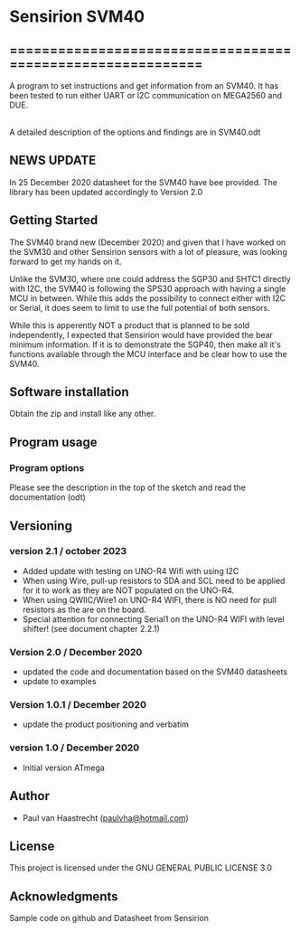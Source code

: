 # Sensirion SVM40

## ===========================================================

A program to set instructions and get information from an SVM40. It has been
tested to run either UART or I2C communication on MEGA2560 and DUE.

<br> A detailed description of the options and findings are in SVM40.odt

## NEWS UPDATE

In 25 December 2020 datasheet for the SVM40 have bee provided. The library
has been updated accordingly to Version 2.0

## Getting Started
The SVM40 brand new (December 2020) and given that I have worked on the SVM30 and
other Sensirion sensors with a lot of pleasure, was looking forward to get my hands on it.

Unlike the SVM30, where one could address the SGP30 and SHTC1 directly with I2C,
the SVM40 is following the SPS30 approach with having a single MCU in between.
While this adds the possibility to connect either with I2C or Serial,
it does seem to limit to use the full potential of both sensors.

While this is apperently NOT a product that is planned to be sold independently,
I expected that Sensirion would have provided the bear minimum information. If it is
to demonstrate the SGP40, then make all it's functions available through the
MCU interface and be clear how to use the SVM40.

## Software installation
Obtain the zip and install like any other.

## Program usage
### Program options
Please see the description in the top of the sketch and read the documentation (odt)

## Versioning
### version 2.1 / october 2023
 * Added update with testing on UNO-R4 Wifi with using I2C
 * When using Wire, pull-up resistors to SDA and SCL need to be applied for it to work as they are NOT populated on the UNO-R4.
 * When using QWIIC/Wire1 on UNO-R4 WIFI, there is NO need for pull resistors as the are on the board.
 * Special attention for connecting Serial1 on the UNO-R4 WIFI with level shifter! (see document chapter 2.2.1)

### Version 2.0 / December 2020
 * updated the code and documentation based on the SVM40 datasheets
 * update to examples

### Version 1.0.1 / December 2020
 * update the product positioning and verbatim

### version 1.0 / December 2020
 * Initial version ATmega

## Author
 * Paul van Haastrecht (paulvha@hotmail.com)

## License
This project is licensed under the GNU GENERAL PUBLIC LICENSE 3.0

## Acknowledgments
Sample code on github and Datasheet from Sensirion

